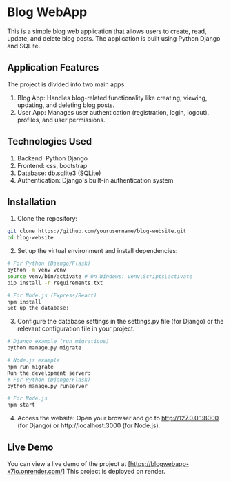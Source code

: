 # Blog WebApp
This is a simple blog web application that allows users to create, read, update, and delete blog posts. The application is built using Python Django and SQLite.

## Application Features
The project is divided into two main apps:
1. Blog App: Handles blog-related functionality like creating, viewing, updating, and deleting blog posts.
2. User App: Manages user authentication (registration, login, logout), profiles, and user permissions.

## Technologies Used
1. Backend: Python Django
2. Frontend: css, bootstrap
3. Database: db.sqlite3 (SQLite)
4. Authentication: Django's built-in authentication system

## Installation
1. Clone the repository:

```bash
git clone https://github.com/yourusername/blog-website.git
cd blog-website
```
2. Set up the virtual environment and install dependencies:

```bash
# For Python (Django/Flask)
python -m venv venv
source venv/bin/activate # On Windows: venv\Scripts\activate
pip install -r requirements.txt

# For Node.js (Express/React)
npm install
Set up the database:
```

3. Configure the database settings in the settings.py file (for Django) or the relevant configuration file in your project.

```bash
# Django example (run migrations)
python manage.py migrate

# Node.js example
npm run migrate
Run the development server:
# For Python (Django/Flask)
python manage.py runserver

# For Node.js
npm start
```
4. Access the website:
Open your browser and go to http://127.0.0.1:8000 (for Django) or http://localhost:3000 (for Node.js).

## Live Demo
You can view a live demo of the project at [https://blogwebapp-x7io.onrender.com/]
This project is deployed on render.